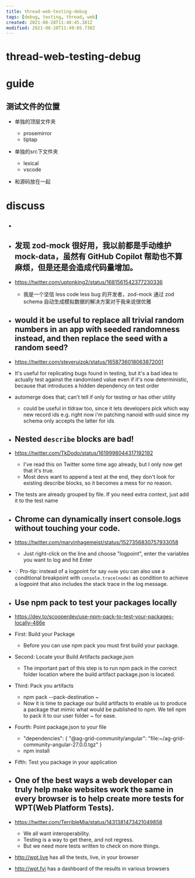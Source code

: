 ```yaml
---
title: thread-web-testing-debug
tags: [debug, testing, thread, web]
created: 2021-08-28T11:48:45.381Z
modified: 2021-08-28T11:49:05.730Z
---
```


# thread-web-testing-debug

# guide

## 测试文件的位置

- 单独的顶层文件夹
  - prosemirror
  - tiptap

- 单独的src下文件夹
  - lexical
  - vscode

- 和源码放在一起
# discuss
- ## 

- ## 发现 zod-mock 很好用，我以前都是手动维护 mock-data，虽然有 GitHub Copilot 帮助也不算麻烦，但是还是会造成代码量增加。
- https://twitter.com/uptonking2/status/1681561542377230336
  - 我是一个坚信 less code less bug 的开发者，zod-mock 通过 zod schema 自动生成模拟数据的解决方案对于我来说很优雅

- ## would it be useful to replace all trivial random numbers in an app with seeded randomness instead, and then replace the seed with a random seed?
- https://twitter.com/steveruizok/status/1658736018063872001
- It's useful for replicating bugs found in testing, but it's a bad idea to actually test against the randomised value even if it's now deterministic, because that introduces a hidden dependency on test order
- automerge does that; can't tell if only for testing or has other utility
  - could be useful in tldraw too, since it lets developers pick which way new record ids e.g. right now i'm patching nanoid with uuid since my schema only accepts the latter for ids

- ## Nested `describe` blocks are bad!
- https://twitter.com/TkDodo/status/1619998044317192192
  - I've read this on Twitter some time ago already, but I only now get that it's true. 
  - Most devs want to append a test at the end, they don't look for existing describe blocks, so it becomes a mess for no reason. 
- The tests are already grouped by file. If you need extra context, just add it to the test name

- ## Chrome can dynamically insert console.logs without touching your code.
- https://twitter.com/marvinhagemeist/status/1527356830757933058
  - Just right-click on the line and choose "logpoint", enter the variables you want to log and hit Enter
- 💡 Pro-tip: instead of a logpoint for say `node` you can also use a conditional breakpoint with `console.trace(node)` as condition to achieve a logpoint that also includes the stack trace in the log message.

- ## Use npm pack to test your packages locally
- https://dev.to/scooperdev/use-npm-pack-to-test-your-packages-locally-486e
- First: Build your Package
  - Before you can use npm pack you must first build your package.
- Second: Locate your Build Artifacts package.json
  - The important part of this step is to run npm pack in the correct folder location where the build artifact package.json is located.
- Third: Pack you artifacts
  - npm pack --pack-destination ~
  - Now it is time to package our build artifacts to enable us to produce a package that mimic what would be published to npm. We tell npm to pack it to our user folder ~ for ease.
- Fourth: Point package.json to your file
  - "dependencies": {   "@ag-grid-community/angular": "file:~/ag-grid-community-angular-27.0.0.tgz" }
  - npm install
- Fifth: Test you package in your application

- ## One of the best ways a web developer can truly help make websites work the same in every browser is to help create more tests for WPT(Web Platform Tests). 
- https://twitter.com/TerribleMia/status/1431381473421049858
  - We all want interoperability. 
  - Testing is a way to get there, and not regress. 
  - But we need more tests written to check on more things.
- http://wpt.live has all the tests, live, in your browser
- http://wpt.fyi has a dashboard of the results in various browsers
